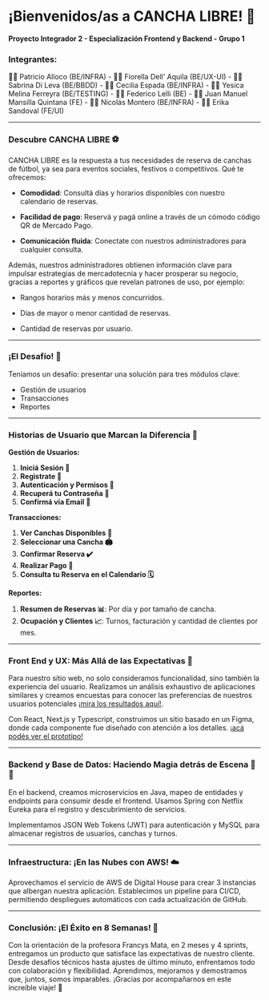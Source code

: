 # ¡Bienvenidos/as a CANCHA LIBRE! 🚀

**Proyecto Integrador 2 - Especialización Frontend y Backend - Grupo 1**

### Integrantes:
👨‍💻 Patricio Alloco (BE/INFRA) - 👩‍💻 Fiorella Dell' Aquila (BE/UX-UI) - 👩‍💻 Sabrina Di Leva (BE/BBDD) - 👩‍💻 Cecilia Espada (BE/INFRA) - 👩‍💻 Yesica Melina Ferreyra (BE/TESTING) - 👨‍💻 Federico Lelli (BE) - 👨‍💻 Juan Manuel Mansilla Quintana (FE) - 👨‍💻 Nicolás Montero (BE/INFRA) - 👩‍💻 Erika Sandoval (FE/UI)

---

### Descubre CANCHA LIBRE ⚽

CANCHA LIBRE es la respuesta a tus necesidades de reserva de canchas de fútbol, ya sea para eventos sociales, festivos o competitivos. Qué te ofrecemos:

- **Comodidad**: Consultá días y horarios disponibles con nuestro calendario de reservas.
  
- **Facilidad de pago**: Reservá y pagá online a través de un cómodo código QR de Mercado Pago.

- **Comunicación fluida**: Conectate con nuestros administradores para cualquier consulta.

Además, nuestros administradores obtienen información clave para impulsar estrategias de mercadotecnia y hacer prosperar su negocio, gracias a reportes y gráficos que revelan patrones de uso, por ejemplo:

- Rangos horarios más y menos concurridos.
  
- Días de mayor o menor cantidad de reservas.
  
- Cantidad de reservas por usuario.

---

### ¡El Desafío! 💪

Teníamos un desafío: presentar una solución para tres módulos clave:
- Gestión de usuarios
- Transacciones
- Reportes

---

### Historias de Usuario que Marcan la Diferencia 📖

**Gestión de Usuarios:**
1) **Iniciá Sesión 🔐**
2) **Registrate 📝**
3) **Autenticación y Permisos 🔑**
4) **Recuperá tu Contraseña 🔄**
5) **Confirmá vía Email 📧**

**Transacciones:**
1) **Ver Canchas Disponibles 👀**
2) **Seleccionar una Cancha 🏟️**
3) **Confirmar Reserva ✔️**
4) **Realizar Pago 💸**
5) **Consulta tu Reserva en el Calendario 🗓️**

**Reportes:**
1) **Resumen de Reservas 📊**: Por día y por tamaño de cancha.
2) **Ocupación y Clientes 📈**: Turnos, facturación y cantidad de clientes por mes.

---

### Front End y UX: Más Allá de las Expectativas 🎨

Para nuestro sitio web, no solo consideramos funcionalidad, sino también la experiencia del usuario. Realizamos un análisis exhaustivo de aplicaciones similares y creamos encuestas para conocer las preferencias de nuestros usuarios potenciales [¡mira los resultados aquí!](https://docs.google.com/spreadsheets/d/1e6GHJcgWlNZ9cFZ8GkARrjEZv3yUZBJfgjxip2fxwPs/edit?usp=sharing).

Con React, Next.js y Typescript, construimos un sitio basado en un Figma, donde cada componente fue diseñado con atención a los detalles.
[¡acá podés ver el prototipo!](https://www.figma.com/proto/XVJ5LcnrilbzGDdxPpE1Fo/Cancha-Libre---PI2---G1?page-id=251%3A2388&type=design&node-id=251-4176&viewport=-1634%2C487%2C0.33&t=7x5s1HLwB2MfoKhh-1&scaling=min-zoom&starting-point-node-id=251%3A4176&show-proto-sidebar=1&mode=design)

---

### Backend y Base de Datos: Haciendo Magia detrás de Escena 🎩✨

En el backend, creamos microservicios en Java, mapeo de entidades y endpoints para consumir desde el frontend. Usamos Spring con Netflix Eureka para el registro y descubrimiento de servicios.

Implementamos JSON Web Tokens (JWT) para autenticación y MySQL para almacenar registros de usuarios, canchas y turnos.

---

### Infraestructura: ¡En las Nubes con AWS! ☁️

Aprovechamos el servicio de AWS de Digital House para crear 3 instancias que albergan nuestra aplicación. Establecimos un pipeline para CI/CD, permitiendo despliegues automáticos con cada actualización de GitHub.

---

### Conclusión: ¡El Éxito en 8 Semanas! 🎉

Con la orientación de la profesora Francys Mata, en 2 meses y 4 sprints, entregamos un producto que satisface las expectativas de nuestro cliente. Desde desafíos técnicos hasta ajustes de último minuto, enfrentamos todo con colaboración y flexibilidad. Aprendimos, mejoramos y demostramos que, juntos, somos imparables. ¡Gracias por acompañarnos en este increíble viaje! 🚀
